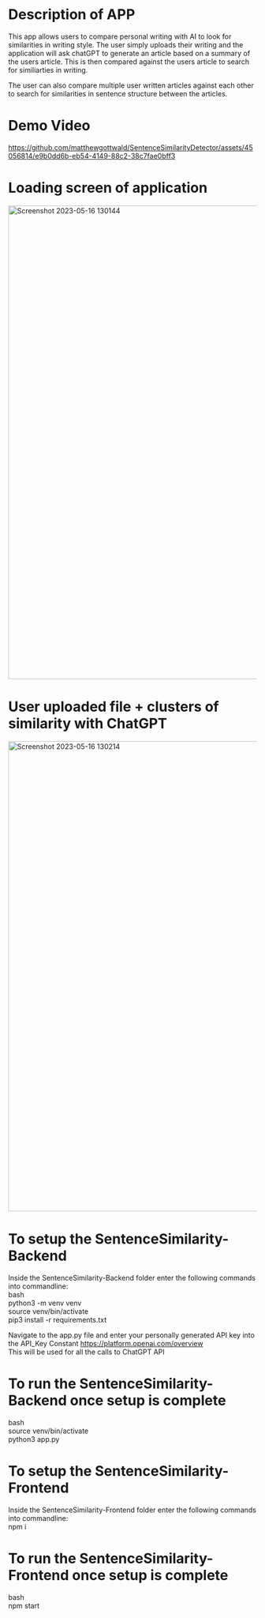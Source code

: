 # Description of APP

This app allows users to compare personal writing with AI to look for similarities in writing style. The user simply uploads their writing and the application will ask
chatGPT to generate an article based on a summary of the users article. This is then compared against the users article to search for similiarties in writing. <br />

The user can also compare multiple user written articles against each other to search for similarities in sentence structure between the articles.

# Demo Video
https://github.com/matthewgottwald/SentenceSimilarityDetector/assets/45056814/e9b0dd6b-eb54-4149-88c2-38c7fae0bff3



# Loading screen of application
<img width="959" alt="Screenshot 2023-05-16 130144" src="https://github.com/matthewgottwald/SentenceSimilarityDetector/assets/45056814/3f5bbd11-63d4-4140-9721-5da68a97d9de">


# User uploaded file + clusters of similarity with ChatGPT
<img width="952" alt="Screenshot 2023-05-16 130214" src="https://github.com/matthewgottwald/SentenceSimilarityDetector/assets/45056814/4ac41710-5ab6-4d1d-b8d5-85d4e77cde6a">

# To setup the SentenceSimilarity-Backend

Inside the SentenceSimilarity-Backend folder enter the following commands into commandline: <br />
bash <br />
python3 -m venv venv <br />
source venv/bin/activate <br />
pip3 install -r requirements.txt <br />

Navigate to the app.py file and enter your personally generated API key into the API_Key Constant https://platform.openai.com/overview <br />
This will be used for all the calls to ChatGPT API

# To run the SentenceSimilarity-Backend once setup is complete

bash <br />
source venv/bin/activate <br />
python3 app.py <br />

# To setup the SentenceSimilarity-Frontend

Inside the SentenceSimilarity-Frontend folder enter the following commands into commandline: <br />
npm i <br />

# To run the SentenceSimilarity-Frontend once setup is complete

bash <br />
npm start <br />
